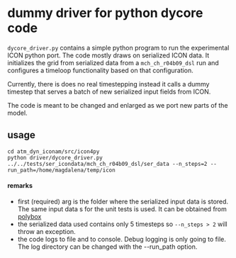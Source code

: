 # dummy driver for python dycore code

`dycore_driver.py` contains a simple python program to run the experimental ICON python port. The code mostly draws on serialized ICON data. It initializes the grid from serialized data from a `mch_ch_r04b09_dsl` run and configures a timeloop functionality based on that configuration.

Currently, there is does no real timestepping instead it calls a dummy timestep that serves a batch of new serialized input fields from ICON.

The code is meant to be changed and enlarged as we port new parts of the model.

## usage

```
cd atm_dyn_iconam/src/icon4py
python driver/dycore_driver.py ../../tests/ser_icondata/mch_ch_r04b09_dsl/ser_data --n_steps=2 --run_path=/home/magdalena/temp/icon
```

#### remarks

- first (required) arg is the folder where the serialized input data is stored. The same input data s for the unit tests is used. It can be obtained from [polybox](https://polybox.ethz.ch/index.php/s/rzuvPf7p9sM801I/download)
- the serialized data used contains only 5 timesteps so `--n_steps > 2` will throw an exception.
- the code logs to file and to console. Debug logging is only going to file. The log directory can be changed with the --run_path option.
